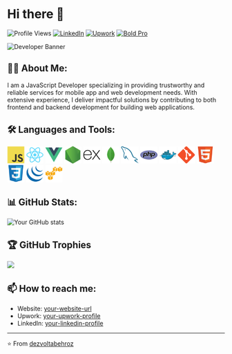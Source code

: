 # Hi there 👋

![Profile Views](https://komarev.com/ghpvc/?username=dezvoltabehroz&color=brightgreen)
[![LinkedIn](https://img.shields.io/badge/LinkedIn-0077B5?style=for-the-badge&logo=linkedin&logoColor=white)](https://www.linkedin.com/in/behrozahmed/)
[![Upwork](https://img.shields.io/badge/Upwork-6FDA44?style=for-the-badge&logo=Upwork&logoColor=white)](https://www.upwork.com/freelancers/~01649ef45ea6dda835)
[![Bold Pro](https://img.shields.io/badge/Upwork-6FDA44?style=for-the-badge&logo=Upwork&logoColor=white)](https://bold.pro/my/behroz-ahmed-241030135028)

![Developer Banner](https://camo.githubusercontent.com/7f8bb3190999081788a39ae09c4d161f9d67f450c6e8b7ab2104888a80083609/68747470733a2f2f6d656469612e67697068792e636f6d2f6d656469612f645765734263544c61766b5a754733354d492f67697068792e676966)

## 👨‍💻 About Me:
I am a JavaScript Developer specializing in providing trustworthy and reliable services for mobile app and web development needs. With extensive experience, I deliver impactful solutions by contributing to both frontend and backend development for building web applications.

## 🛠️ Languages and Tools:
<p align="left">
<img src="https://raw.githubusercontent.com/devicons/devicon/master/icons/javascript/javascript-original.svg" alt="javascript" width="40" height="40"/>
<img src="https://raw.githubusercontent.com/devicons/devicon/master/icons/react/react-original.svg" alt="react" width="40" height="40"/>
<img src="https://raw.githubusercontent.com/devicons/devicon/master/icons/vuejs/vuejs-original.svg" alt="vuejs" width="40" height="40"/>
<img src="https://raw.githubusercontent.com/devicons/devicon/master/icons/nodejs/nodejs-original.svg" alt="nodejs" width="40" height="40"/>
<img src="https://raw.githubusercontent.com/devicons/devicon/master/icons/express/express-original.svg" alt="express" width="40" height="40"/>
<img src="https://raw.githubusercontent.com/devicons/devicon/master/icons/mongodb/mongodb-original.svg" alt="mongodb" width="40" height="40"/>
<img src="https://raw.githubusercontent.com/devicons/devicon/master/icons/mysql/mysql-original.svg" alt="mysql" width="40" height="40"/>
<img src="https://raw.githubusercontent.com/devicons/devicon/master/icons/php/php-original.svg" alt="php" width="40" height="40"/>
<img src="https://raw.githubusercontent.com/devicons/devicon/master/icons/docker/docker-original.svg" alt="docker" width="40" height="40"/>
<img src="https://raw.githubusercontent.com/devicons/devicon/master/icons/git/git-original.svg" alt="git" width="40" height="40"/>
<img src="https://raw.githubusercontent.com/devicons/devicon/master/icons/html5/html5-original.svg" alt="html5" width="40" height="40"/>
<img src="https://raw.githubusercontent.com/devicons/devicon/master/icons/css3/css3-original.svg" alt="css3" width="40" height="40"/>
<img src="https://raw.githubusercontent.com/devicons/devicon/master/icons/jquery/jquery-original.svg" alt="jquery" width="40" height="40"/>
<img src="https://raw.githubusercontent.com/devicons/devicon/master/icons/amazonwebservices/amazonwebservices-original.svg" alt="aws" width="40" height="40"/>
</p>

## 📊 GitHub Stats:
![Your GitHub stats](https://github-readme-stats.vercel.app/api?username=dezvoltabehroz&show_icons=true&theme=radical)

## 🏆 GitHub Trophies
![](https://github-profile-trophy.vercel.app/?username=dezvoltabehroz&theme=radical&no-frame=false&no-bg=true&margin-w=4)

## 📫 How to reach me:
- Website: [your-website-url](your-website-url)
- Upwork: [your-upwork-profile](your-upwork-profile-url)
- LinkedIn: [your-linkedin-profile](your-linkedin-profile-url)

---
⭐️ From [dezvoltabehroz](https://github.com/dezvoltabehroz)
